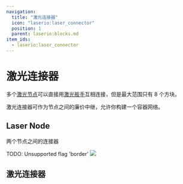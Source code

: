 ```yaml
---
navigation:
  title: "激光连接器"
  icon: "laserio:laser_connector"
  position: 1
  parent: laserio:blocks.md
item_ids:
  - laserio:laser_connector
---
```


# 激光连接器

多个[激光节点](./laser_node.md)可以直接用[激光扳手](./laser_wrench.md)互相连接，但是最大范围只有 8 个方块。

激光连接器可作为节点之间的廉价中继，允许你构建一个容器网络。

## Laser Node

两个节点之间的连接器

TODO: Unsupported flag 'border'
![](laser_connector1.png)

## 激光连接器



<Recipe id="laserio:laser_connector" />

